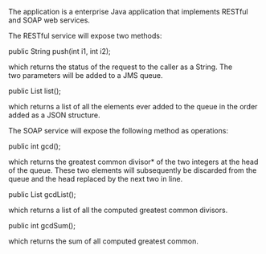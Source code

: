 The application is a enterprise Java application that implements RESTful and SOAP web services.

The RESTful service will expose two methods:

public String push(int i1, int i2);

which returns the status of the request to the caller as a String. The two parameters will be added to a JMS queue.

public List<Integer> list();

which returns a list of all the elements ever added to the queue in the order added as a JSON structure. 

The SOAP service will expose the following method as operations:

public int gcd();

which returns the greatest common divisor* of the two integers at the head of the queue. These two elements will subsequently be discarded from the queue and the head replaced by the next two in line.

public List<Integer> gcdList();

which returns a list of all the computed greatest common divisors. 

public int gcdSum();

which returns the sum of all computed greatest common. 

